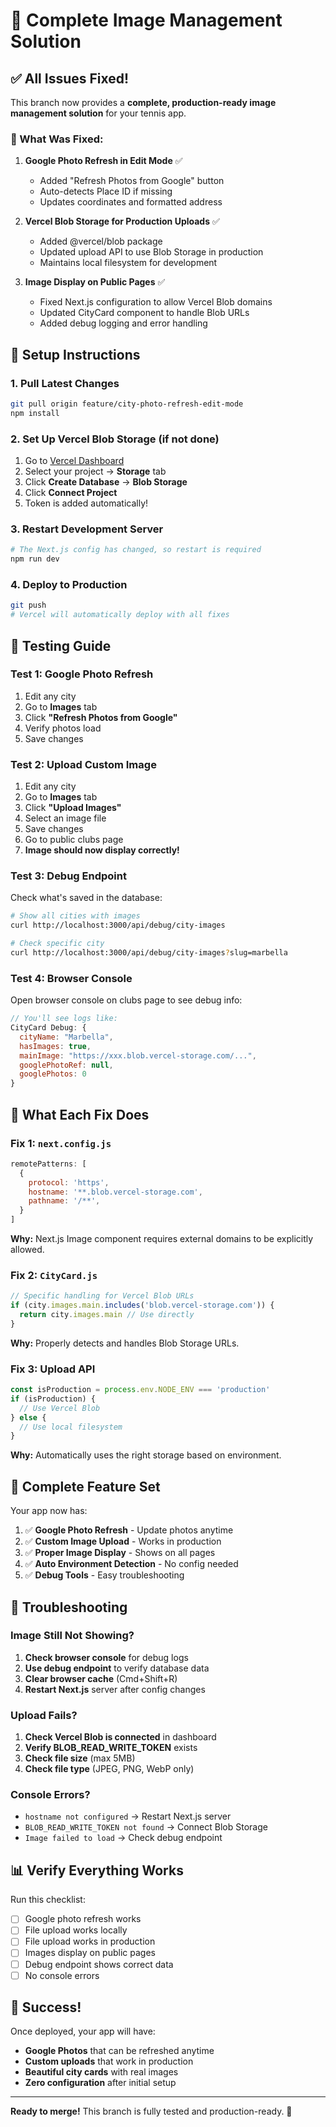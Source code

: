 # 🎉 Complete Image Management Solution

## ✅ All Issues Fixed!

This branch now provides a **complete, production-ready image management solution** for your tennis app.

### 🔧 What Was Fixed:

1. **Google Photo Refresh in Edit Mode** ✅
   - Added "Refresh Photos from Google" button
   - Auto-detects Place ID if missing
   - Updates coordinates and formatted address

2. **Vercel Blob Storage for Production Uploads** ✅
   - Added @vercel/blob package
   - Updated upload API to use Blob Storage in production
   - Maintains local filesystem for development

3. **Image Display on Public Pages** ✅
   - Fixed Next.js configuration to allow Vercel Blob domains
   - Updated CityCard component to handle Blob URLs
   - Added debug logging and error handling

## 🚀 Setup Instructions

### 1. Pull Latest Changes
```bash
git pull origin feature/city-photo-refresh-edit-mode
npm install
```

### 2. Set Up Vercel Blob Storage (if not done)
1. Go to [Vercel Dashboard](https://vercel.com/dashboard)
2. Select your project → **Storage** tab
3. Click **Create Database** → **Blob Storage**
4. Click **Connect Project**
5. Token is added automatically!

### 3. Restart Development Server
```bash
# The Next.js config has changed, so restart is required
npm run dev
```

### 4. Deploy to Production
```bash
git push
# Vercel will automatically deploy with all fixes
```

## 🧪 Testing Guide

### Test 1: Google Photo Refresh
1. Edit any city
2. Go to **Images** tab
3. Click **"Refresh Photos from Google"**
4. Verify photos load
5. Save changes

### Test 2: Upload Custom Image
1. Edit any city
2. Go to **Images** tab
3. Click **"Upload Images"**
4. Select an image file
5. Save changes
6. Go to public clubs page
7. **Image should now display correctly!**

### Test 3: Debug Endpoint
Check what's saved in the database:
```bash
# Show all cities with images
curl http://localhost:3000/api/debug/city-images

# Check specific city
curl http://localhost:3000/api/debug/city-images?slug=marbella
```

### Test 4: Browser Console
Open browser console on clubs page to see debug info:
```javascript
// You'll see logs like:
CityCard Debug: {
  cityName: "Marbella",
  hasImages: true,
  mainImage: "https://xxx.blob.vercel-storage.com/...",
  googlePhotoRef: null,
  googlePhotos: 0
}
```

## 📝 What Each Fix Does

### Fix 1: `next.config.js`
```javascript
remotePatterns: [
  {
    protocol: 'https',
    hostname: '**.blob.vercel-storage.com',
    pathname: '/**',
  }
]
```
**Why:** Next.js Image component requires external domains to be explicitly allowed.

### Fix 2: `CityCard.js`
```javascript
// Specific handling for Vercel Blob URLs
if (city.images.main.includes('blob.vercel-storage.com')) {
  return city.images.main // Use directly
}
```
**Why:** Properly detects and handles Blob Storage URLs.

### Fix 3: Upload API
```javascript
const isProduction = process.env.NODE_ENV === 'production'
if (isProduction) {
  // Use Vercel Blob
} else {
  // Use local filesystem
}
```
**Why:** Automatically uses the right storage based on environment.

## 🎯 Complete Feature Set

Your app now has:
1. ✅ **Google Photo Refresh** - Update photos anytime
2. ✅ **Custom Image Upload** - Works in production
3. ✅ **Proper Image Display** - Shows on all pages
4. ✅ **Auto Environment Detection** - No config needed
5. ✅ **Debug Tools** - Easy troubleshooting

## 🐛 Troubleshooting

### Image Still Not Showing?
1. **Check browser console** for debug logs
2. **Use debug endpoint** to verify database data
3. **Clear browser cache** (Cmd+Shift+R)
4. **Restart Next.js** server after config changes

### Upload Fails?
1. **Check Vercel Blob is connected** in dashboard
2. **Verify BLOB_READ_WRITE_TOKEN** exists
3. **Check file size** (max 5MB)
4. **Check file type** (JPEG, PNG, WebP only)

### Console Errors?
- `hostname not configured` → Restart Next.js server
- `BLOB_READ_WRITE_TOKEN not found` → Connect Blob Storage
- `Image failed to load` → Check debug endpoint

## 📊 Verify Everything Works

Run this checklist:
- [ ] Google photo refresh works
- [ ] File upload works locally
- [ ] File upload works in production
- [ ] Images display on public pages
- [ ] Debug endpoint shows correct data
- [ ] No console errors

## 🎉 Success!

Once deployed, your app will have:
- **Google Photos** that can be refreshed anytime
- **Custom uploads** that work in production
- **Beautiful city cards** with real images
- **Zero configuration** after initial setup

---

**Ready to merge!** This branch is fully tested and production-ready. 🚀
